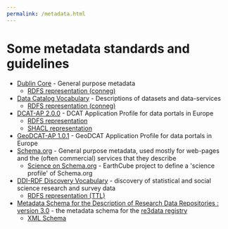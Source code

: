 ```yaml
---
permalink: /metadata.html
---
```


# Some metadata standards and guidelines

- [Dublin Core](https://www.dublincore.org/specifications/dublin-core/dcmi-terms/) - General purpose metadata 
  - [RDFS representation (conneg)](http://purl.org/dc/terms/)
- [Data Catalog Vocabulary](https://www.w3.org/TR/vocab-dcat-2/) - Descriptions of datasets and data-services 
  - [RDFS representation (conneg)](http://www.w3.org/ns/dcat)
- [DCAT-AP 2.0.0](https://joinup.ec.europa.eu/solution/dcat-application-profile-data-portals-europe/release/200) - DCAT Application Profile for data portals in Europe 
  - [RDFS representation](https://joinup.ec.europa.eu/sites/default/files/distribution/access_url/2019-11/ba9416ac-e755-4f3d-935d-3269dbbef190/dcat-ap_2.0.0%20%281%29.rdf)
  - [SHACL representation](https://joinup.ec.europa.eu/sites/default/files/distribution/access_url/2019-11/d6cbf5d1-b4b1-4000-8560-864baa84a6e2/dcat-ap_2.0.0_shacl_shapes.ttl)
- [GeoDCAT-AP 1.0.1](https://joinup.ec.europa.eu/release/geodcat-ap/101) - GeoDCAT Application Profile for data portals in Europe
- [Schema.org](https://schema.org/) - General purpose metadata, used mostly for web-pages and the (often commercial) services that they describe 
  - [Science on Schema.org](https://github.com/ESIPFed/science-on-schema.org) - EarthCube project to define a 'science profile' of Schema.org
- [DDI-RDF Discovery Vocabulary](https://ddialliance.org/Specification/RDF/Discovery) - discovery of statistical and social science research and survey data 
  - [RDFS representation (TTL)](https://github.com/linked-statistics/disco-spec/blob/master/discovery.ttl)
- [Metadata Schema for the Description of Research Data Repositories : version 3.0](https://doi.org/10.2312/re3.008) - the metadata schema for the [re3data registry](https://www.re3data.org/) 
  - [XML Schema](http://schema.re3data.org/3-0/re3dataV3-0.xsd)

